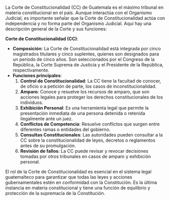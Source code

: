 La Corte de Constitucionalidad (CC) de Guatemala es el máximo tribunal en materia constitucional en el país. Aunque interactúa con el Organismo Judicial, es importante señalar que la Corte de Constitucionalidad actúa con independencia y no forma parte del Organismo Judicial. Aquí hay una descripción general de la Corte y sus funciones:

**Corte de Constitucionalidad (CC)**:
- **Composición**: La Corte de Constitucionalidad está integrada por cinco magistrados titulares y cinco suplentes, quienes son designados para un período de cinco años. Son seleccionados por el Congreso de la República, la Corte Suprema de Justicia y el Presidente de la República, respectivamente.
- **Funciones principales**:
  1. **Control de Constitucionalidad**: La CC tiene la facultad de conocer, de oficio o a petición de parte, los casos de inconstitucionalidad.
  2. **Amparo**: Conoce y resuelve los recursos de amparo, que son acciones legales para proteger los derechos constitucionales de los individuos.
  3. **Exhibición Personal**: Es una herramienta legal que permite la presentación inmediata de una persona detenida o retenida ilegalmente ante un juez.
  4. **Conflictos de Competencia**: Resuelve conflictos que surgen entre diferentes ramas o entidades del gobierno.
  5. **Consultas Constitucionales**: Las autoridades pueden consultar a la CC sobre la constitucionalidad de leyes, decretos o reglamentos antes de su promulgación.
  6. **Revisión de fallos**: La CC puede revisar y revocar decisiones tomadas por otros tribunales en casos de amparo y exhibición personal.
  
El rol de la Corte de Constitucionalidad es esencial en el sistema legal guatemalteco para garantizar que todas las leyes y acciones gubernamentales estén en conformidad con la Constitución. Es la última instancia en materia constitucional y tiene una función de equilibrio y protección de la supremacía de la Constitución.